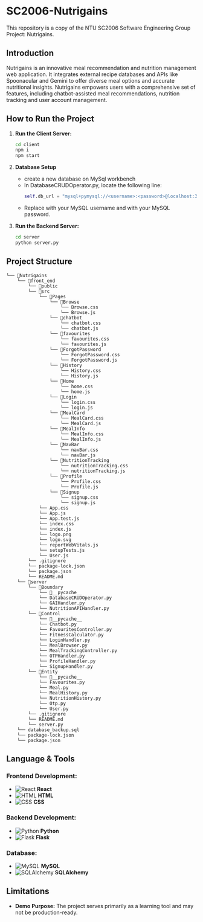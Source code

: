 # SC2006-Nutrigains
This repository is a copy of the NTU SC2006 Software Engineering Group Project: Nutrigains.

## Introduction
Nutrigains is an innovative meal recommendation and nutrition management web application. It integrates external recipe databases and APIs like Spoonacular and Gemini to offer diverse meal options and accurate nutritional insights. Nutrigains empowers users with a comprehensive set of features, including chatbot-assisted meal recommendations, nutrition tracking and user account management.

## How to Run the Project
1. **Run the Client Server:**
   ```bash
   cd client
   npm i
   npm start
   
2. **Database Setup**
   - create a new database on MySql workbench
   - In DatabaseCRUDOperator.py, locate the following line:
     ```python
     self.db_url = "mysql+pymysql://<username>:<password>@localhost:3306/nutrigains"
   - Replace <username> with your MySQL username and <password> with your MySQL password.
   
3. **Run the Backend Server:**
   ```bash
   cd server
   python server.py

## Project Structure
```
└── 📁Nutrigains
    └── 📁front_end
        └── 📁public
        └── 📁src
            └── 📁Pages
                └── 📁Browse
                    └── Browse.css
                    └── Browse.js
                └── 📁chatbot
                    └── chatbot.css
                    └── chatbot.js
                └── 📁favourites
                    └── favourites.css
                    └── favourites.js
                └── 📁ForgotPassword
                    └── ForgotPassword.css
                    └── ForgotPassword.js
                └── 📁History
                    └── History.css
                    └── History.js
                └── 📁Home
                    └── home.css
                    └── home.js
                └── 📁Login
                    └── login.css
                    └── login.js
                └── 📁MealCard
                    └── MealCard.css
                    └── MealCard.js
                └── 📁MealInfo
                    └── MealInfo.css
                    └── MealInfo.js
                └── 📁NavBar
                    └── navBar.css
                    └── navBar.js
                └── 📁NutritionTracking
                    └── nutritionTracking.css
                    └── nutritionTracking.js
                └── 📁Profile
                    └── Profile.css
                    └── Profile.js
                └── 📁Signup
                    └── signup.css
                    └── signup.js
            └── App.css
            └── App.js
            └── App.test.js
            └── index.css
            └── index.js
            └── logo.png
            └── logo.svg
            └── reportWebVitals.js
            └── setupTests.js
            └── User.js
        └── .gitignore
        └── package-lock.json
        └── package.json
        └── README.md
    └── 📁server
        └── 📁Boundary
            └── 📁__pycache__
            └── DatabaseCRUDOperator.py
            └── GAIHandler.py
            └── NutritionAPIHandler.py
        └── 📁Control
            └── 📁__pycache__
            └── Chatbot.py
            └── FavouritesController.py
            └── FitnessCalculator.py
            └── LoginHandler.py
            └── MealBrowser.py
            └── MealTrackingController.py
            └── OTPHandler.py
            └── ProfileHandler.py
            └── SignupHandler.py
        └── 📁Entity
            └── 📁__pycache__
            └── Favourites.py
            └── Meal.py
            └── MealHistory.py
            └── NutritionHistory.py
            └── Otp.py
            └── User.py
        └── .gitignore
        └── README.md
        └── server.py
    └── database_backup.sql
    └── package-lock.json
    └── package.json
```
## Language & Tools

### Frontend Development:
- ![React](https://img.icons8.com/color/48/000000/react-native.png) **React**
- ![HTML](https://img.icons8.com/color/48/000000/html-5.png) **HTML**
- ![CSS](https://img.icons8.com/color/48/000000/css3.png) **CSS**

### Backend Development:
- ![Python](https://img.icons8.com/color/48/000000/python.png) **Python**
- ![Flask](https://img.icons8.com/color/48/000000/flask.png) **Flask**

### Database:
- ![MySQL](https://img.icons8.com/color/48/000000/mysql-logo.png) **MySQL**
- ![SQLAlchemy](https://img.icons8.com/color/48/000000/sql.png) **SQLAlchemy**

## Limitations
- **Demo Purpose:** The project serves primarily as a learning tool and may not be production-ready.

